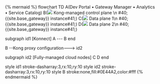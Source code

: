 <!--vale off -->
{% mermaid %}
flowchart TD
A(Dev Portal &bull; Gateway Manager &bull; Analytics &bull; Service Catalog)
B(<img src="/assets/images/logos/kogo-white.svg" style="max-height:20px" class="no-image-expand"/> Kong-managed control plane \n #40;{{site.base_gateway}} instance#41;)
C(<img src="/assets/images/logos/KogoBlue.svg" style="max-height:20px" class="no-image-expand"/> Data plane 1\n #40;{{site.base_gateway}} instance#41;)
D(<img src="/assets/images/logos/KogoBlue.svg" style="max-height:20px" class="no-image-expand"/> Data plane 2\n #40;{{site.base_gateway}} instance#41;)

subgraph id1 [Konnect]
A --- B
end

B --Kong proxy 
configuration---> id2

subgraph id2 [Fully-managed cloud nodes]
C
D
end

style id1 stroke-dasharray:3,rx:10,ry:10
style id2 stroke-dasharray:3,rx:10,ry:10
style B stroke:none,fill:#0E44A2,color:#fff
{% endmermaid %}
<!-- vale on-->
